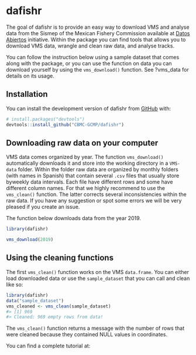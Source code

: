 
<!-- README.md is generated from README.Rmd. Please edit that file -->

# dafishr

<!-- badges: start -->
<!-- badges: end -->

The goal of dafishr is to provide an easy way to download VMS and
analyse data from the Sismep of the Mexican Fishery Commission available
at [Datos
Abiertos](https://www.datos.gob.mx/busca/dataset/localizacion-y-monitoreo-satelital-de-embarcaciones-pesqueras/resource/309e872a-dbca-4962-b14f-f0da833abebe)
initiative. Within the package you can find tools that allows you to
download VMS data, wrangle and clean raw data, and analyse tracks.

You can follow the instruction below using a sample dataset that comes
along with the package, or you can use the function on data you can
download yourself by using the `vms_download()` function. See ?vms_data
for details on its usage.

## Installation

You can install the development version of dafishr from
[GitHub](https://github.com/) with:

``` r
# install.packages("devtools")
devtools::install_github("CBMC-GCMP/dafishr")
```

## Downloading raw data on your computer

VMS data comes organized by year. The function `vms_download()`
automatically downloads it and store into the working directory in a
`VMS-data` folder. Within the folder raw data are organized by monthly
folders (with names in Spanish) that contain several `.csv` files that
usually store byweekly data intervals. Each file have different rows and
some have different column names. For that we highly recommend to use
the `vms_clean()` function. The latter corrects several inconsistencies
within the raw data. If you have any suggestion or spot some errors we
will be very pleased if you create an issue.

The function below downloads data from the year 2019.

``` r
library(dafishr)

vms_download(2019)
```

## Using the cleaning functions

The first `vms_clean()` function works on the VMS `data.frame`. You can
either load downloaded data or use the `sample_dataset` that you can
call and clean like so:

``` r
library(dafishr)
data("sample_dataset")
vms_cleaned <- vms_clean(sample_dataset)
#> [1] 969
#> Cleaned: 969 empty rows from data!
```

The `vms_clean()` function returns a message with the number of rows
that were cleaned because they contained NULL values in coordinates.

You can find a complete tutorial at:
